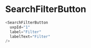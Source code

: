 # SearchFilterButton

```javascript
<SearchFilterButton
  uxpId="1"
  label="Filter"
  labelText="Filter"
/>
```
